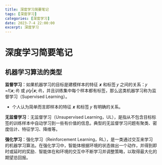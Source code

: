 ```yaml
---
title: 深度学习简要笔记
tags: [深度学习]
categories: [深度学习]
date: 2023-7-4 22:00:00
excerpt: 深度学习
---
```


# 深度学习简要笔记

## 机器学习算法的类型

**监督学习**：如果机器学习的目标是建模样本的特征 𝒙 和标签 𝑦 之间的关系：𝑦 =𝑓(𝒙; 𝜃) 或 𝑝(𝑦|𝒙; 𝜃)，并且训练集中每个样本都有标签，那么这类机器学习称为监督学习（Supervised Learning）。

* 个人认为简单而言即样本的特征 𝒙 和标签 𝑦 有明确的关系。

**无监督学习**：无监督学习（Unsupervised Learning，UL），是指从不包含目标标签的训练样本中自动学习到一些有价值的信息。典型的无监督学习问题有聚类、密度估计、特征学习、降维等。

**强化学习**：强化学习（Reinforcement Learning，RL），是一类通过交互来学习的机器学习算法。在强化学习中，智能体根据环境的状态做出一个动作，并得到即时或延时的奖励．智能体在和环境的交互中不断学习并调整策略，以取得最大化的期望总回报。
